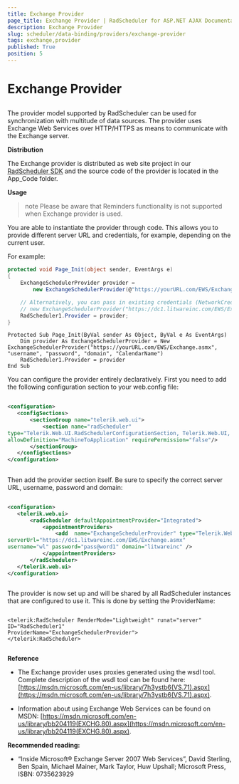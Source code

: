 ```yaml
---
title: Exchange Provider
page_title: Exchange Provider | RadScheduler for ASP.NET AJAX Documentation
description: Exchange Provider
slug: scheduler/data-binding/providers/exchange-provider
tags: exchange,provider
published: True
position: 5
---
```


# Exchange Provider



## 

The provider model supported by RadScheduler can be used for synchronization with multitude of data sources. The provider uses Exchange Web Services over HTTP/HTTPS as means to communicate with the Exchange server.

**Distribution**

The Exchange provider is distributed as web site project in our [RadScheduler SDK](https://github.com/telerik/aspnet-sdk/tree/master/Scheduler) and the source code of the provider is located in the App_Code folder.

**Usage**

>note Please be aware that Reminders functionality is not supported when Exchange provider is used.
>


You are able to instantiate the provider through code. This allows you to provide different server URL and credentials, for example, depending on the current user.

For example:

````C#
protected void Page_Init(object sender, EventArgs e)
{
	ExchangeSchedulerProvider provider =
		new ExchangeSchedulerProvider(@"https://yourURL.com/EWS/Exchange.asmx", "username", "password", "domain", "CalendarName");

	// Alternatively, you can pass in existing credentials (NetworkCredential object):
	// new ExchangeSchedulerProvider("https://dc1.litwareinc.com/EWS/Exchange.asmx", credentials);
	RadScheduler1.Provider = provider;
}  
````
````VB
Protected Sub Page_Init(ByVal sender As Object, ByVal e As EventArgs)
    Dim provider As ExchangeSchedulerProvider = New ExchangeSchedulerProvider("https://yourURL.com/EWS/Exchange.asmx", "username", "password", "domain", "CalendarName")
    RadScheduler1.Provider = provider
End Sub
````



You can configure the provider entirely declaratively. First you need to add the following configuration section to your web.config file:

````XML
	
<configuration>
   <configSections>
	   <sectionGroup name="telerik.web.ui">
		   <section name="radScheduler"
type="Telerik.Web.UI.RadSchedulerConfigurationSection, Telerik.Web.UI, PublicKeyToken=121fae78165ba3d4"
allowDefinition="MachineToApplication" requirePermission="false"/>
	   </sectionGroup>
   </configSections>
</configuration> 
	
````



Then add the provider section itself. Be sure to specify the correct server URL, username, password and domain:

````XML
	
<configuration>
   <telerik.web.ui>
	   <radScheduler defaultAppointmentProvider="Integrated">
		   <appointmentProviders>
			   <add  name="ExchangeSchedulerProvider" type="Telerik.Web.Examples.Scheduler.ExchangeSchedulerProvider"
serverUrl="https://dc1.litwareinc.com/EWS/Exchange.asmx"
username="wl" password="pass@word1" domain="litwareinc" />
		   </appointmentProviders>
	   </radScheduler>
   </telerik.web.ui>
</configuration> 
	
````



The provider is now set up and will be shared by all RadScheduler instances that are configured to use it. This is done by setting the ProviderName:

````ASPNET
	
<telerik:RadScheduler RenderMode="Lightweight" runat="server" ID="RadScheduler1"
ProviderName="ExchangeSchedulerProvider">
</telerik:RadScheduler>  
	
````



**Reference**

* The Exchange provider uses proxies generated using the wsdl tool. Complete description of the wsdl tool can be found here: [https://msdn.microsoft.com/en-us/library/7h3ystb6(VS.71).aspx](https://msdn.microsoft.com/en-us/library/7h3ystb6(VS.71).aspx).

* Information about using Exchange Web Services can be found on MSDN: [https://msdn.microsoft.com/en-us/library/bb204119(EXCHG.80).aspx](https://msdn.microsoft.com/en-us/library/bb204119(EXCHG.80).aspx).

**Recommended reading:**

* “Inside Microsoft® Exchange Server 2007 Web Services”, David Sterling, Ben Spain, Michael Mainer, Mark Taylor, Huw Upshall; Microsoft Press, ISBN: 0735623929
